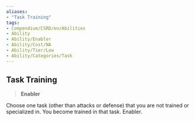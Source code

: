 ```yaml
---
aliases:
- "Task Training"
tags:
- Compendium/CSRD/en/Abilities
- Ability
- Ability/Enabler
- Ability/Cost/NA
- Ability/Tier/Low
- Ability/Categories/Task
---
```


  
## Task Training  
>**Enabler**
  
Choose one task (other than attacks or defense) that you are not trained or specialized in. You become trained in that task. Enabler.